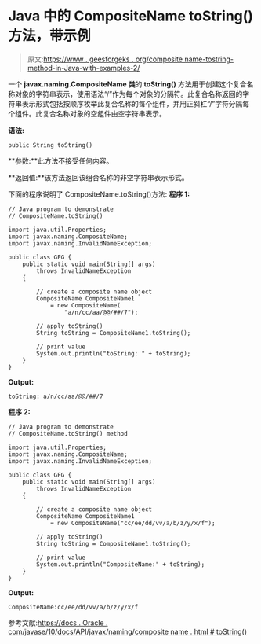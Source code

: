# Java 中的 CompositeName toString()方法，带示例

> 原文:[https://www . geesforgeks . org/composite name-tostring-method-in-Java-with-examples-2/](https://www.geeksforgeeks.org/compositename-tostring-method-in-java-with-examples-2/)

一个 **javax.naming.CompositeName 类**的 **toString()** 方法用于创建这个复合名称对象的字符串表示，使用语法“/”作为每个对象的分隔符。此复合名称返回的字符串表示形式包括按顺序枚举此复合名称的每个组件，并用正斜杠“/”字符分隔每个组件。此复合名称对象的空组件由空字符串表示。

**语法:**

```
public String toString()

```

**参数:**此方法不接受任何内容。

**返回值:**该方法返回该组合名称的非空字符串表示形式。

下面的程序说明了 CompositeName.toString()方法:
**程序 1:**

```
// Java program to demonstrate
// CompositeName.toString()

import java.util.Properties;
import javax.naming.CompositeName;
import javax.naming.InvalidNameException;

public class GFG {
    public static void main(String[] args)
        throws InvalidNameException
    {

        // create a composite name object
        CompositeName CompositeName1
            = new CompositeName(
                "a/n/cc/aa/@@/##/7");

        // apply toString()
        String toString = CompositeName1.toString();

        // print value
        System.out.println("toString: " + toString);
    }
}
```

**Output:**

```
toString: a/n/cc/aa/@@/##/7

```

**程序 2:**

```
// Java program to demonstrate
// CompositeName.toString() method

import java.util.Properties;
import javax.naming.CompositeName;
import javax.naming.InvalidNameException;

public class GFG {
    public static void main(String[] args)
        throws InvalidNameException
    {

        // create a composite name object
        CompositeName CompositeName1
            = new CompositeName("cc/ee/dd/vv/a/b/z/y/x/f");

        // apply toString()
        String toString = CompositeName1.toString();

        // print value
        System.out.println("CompositeName:" + toString);
    }
}
```

**Output:**

```
CompositeName:cc/ee/dd/vv/a/b/z/y/x/f

```

参考文献:[https://docs . Oracle . com/javase/10/docs/API/javax/naming/composite name . html # toString()](https://docs.oracle.com/javase/10/docs/api/javax/naming/CompositeName.html#toString())